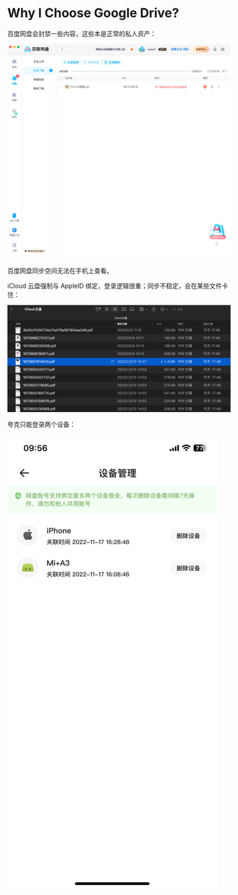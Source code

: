 # Why I Choose Google Drive?

百度网盘会封禁一些内容，这些本是正常的私人资产：

![img](/img/3C051DBD-7D0F-4045-9389-C0FBD6092B89.png)

百度网盘同步空间无法在手机上查看。

iCloud 云盘强制与 AppleID 绑定，登录逻辑很重；同步不稳定，会在某些文件卡住：

![img](/img/A4FD161F-E540-4F71-9872-2E16814FC74A.png)

夸克只能登录两个设备：

![img](/img/F728AFA2-5B31-4CD6-9EF8-A8E08538490F.PNG)
